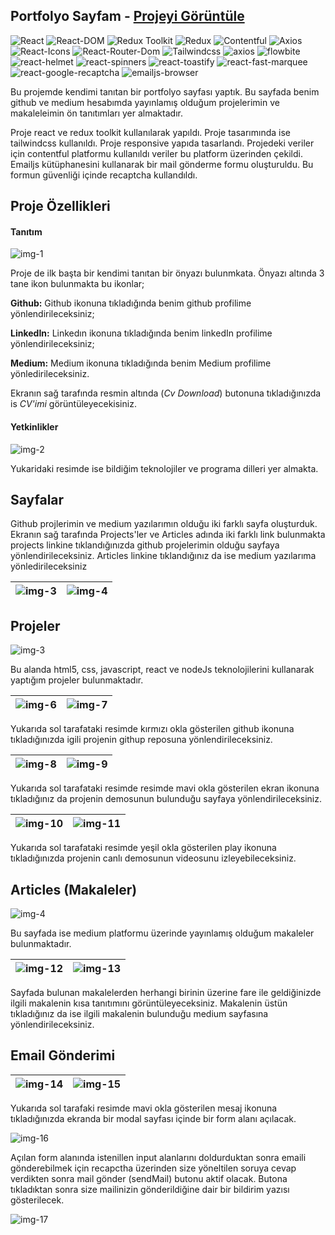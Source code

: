 ## Portfolyo Sayfam - [Projeyi Görüntüle](https://musasayar-portfolio.netlify.app/)

![React](https://img.shields.io/badge/React-18.2.0-blue)
![React-DOM](https://img.shields.io/badge/React--DOM-18.2.0-red)
![Redux Toolkit](https://img.shields.io/badge/Redux--Toolkit-2.0.1-purple)
![Redux](https://img.shields.io/badge/React--Redux-9.0.4-red)
![Contentful](https://img.shields.io/badge/Contentful-10.6.14-pink)
![Axios](https://img.shields.io/badge/Axios-1.6.0-yellow)
![React-Icons](https://img.shields.io/badge/React--Icons-4.11.0-green)
![React-Router-Dom](https://img.shields.io/badge/React--Router--Dom-6.18.0-orange)
![Tailwindcss](https://img.shields.io/badge/Tailwindcss-^3.4.0-blueviolet)
![axios](https://img.shields.io/badge/axios-1.6.0-lightgrey)
![flowbite](https://img.shields.io/badge/flowbite-2.0.0-yellowgreen)
![react-helmet](https://img.shields.io/badge/react--helmet-6.1.0-orange)
![react-spinners](https://img.shields.io/badge/react--spinners-0.13.8-lightblue)
![react-toastify](https://img.shields.io/badge/react--toastify-9.1.3-yellow)
![react-fast-marquee](https://img.shields.io/badge/react--fast--marquee-1.6.2-blue)
![react-google-recaptcha](https://img.shields.io/badge/react--google--recaptcha-3.1.0-cyan)
![emailjs-browser](https://img.shields.io/badge/emailjs--broweser-3.11.0-yellow)

Bu projemde kendimi tanıtan bir portfolyo sayfası yaptık. Bu sayfada benim github ve medium hesabımda yayınlamış olduğum projelerimin ve makaleleimin ön tanıtımları yer almaktadır.

Proje   react ve redux toolkit  kullanılarak yapıldı. Proje tasarımında ise tailwindcss kullanıldı. Proje responsive yapıda tasarlandı. Projedeki veriler için contentful platformu kullanıldı veriler bu platform üzerinden çekildi. Emailjs kütüphanesini kullanarak bir mail gönderme formu oluşturuldu. Bu formun güvenliği içinde recaptcha kullandıldı.

## Proje Özellikleri

#### Tanıtım

![img-1](src/images/1.jpg)

Proje de ilk başta  bir kendimi tanıtan bir önyazı bulunmkata. Önyazı altında 3 tane ikon bulunmakta bu ikonlar;

**Github:** Github ikonuna tıkladığında benim github profilime yönlendirileceksiniz;

**LinkedIn:** Linkedın ikonuna tıkladığında benim linkedIn profilime yönlendirileceksiniz;

**Medium:** Medium ikonuna tıkladığında benim Medium profilime yönledirileceksiniz.

Ekranın sağ tarafında resmin altında (_Cv Download_) butonuna tıkladığınızda  is _CV'imi_ görüntüleyecekisiniz.

#### Yetkinlikler

![img-2](src/images//2.jpg)

Yukaridaki resimde ise bildiğim teknolojiler ve programa dilleri yer almakta.

## Sayfalar

Github projlerimin ve medium yazılarımın olduğu iki farklı sayfa oluşturduk. Ekranın sağ tarafında Projects'ler ve Articles adında iki farklı link bulunmakta projects linkine tıklandığınızda github projelerimin olduğu sayfaya yönlendirileceksiniz. Articles linkine tıklandığınız da ise medium yazılarıma yönledirileceksiniz

| ![img-3](src/images/3.jpg) | ![img-4](src/images/4.jpg) |
| -------------------------- | -------------------------- |

## Projeler

![img-3](src/images/3.jpg)

Bu alanda html5, css, javascript, react ve nodeJs teknolojilerini kullanarak yaptığım projeler bulunmaktadır.

| ![img-6](src/images/6.jpg) | ![img-7](src/images/7.jpg) |
| -------------------------- | -------------------------- |

Yukarıda sol tarafataki resimde kırmızı okla gösterilen github ikonuna tıkladığınızda igili projenin githup reposuna yönlendirileceksiniz.

| ![img-8](src/images/8.jpg) | ![img-9](src/images/9.jpg) |
| -------------------------- | -------------------------- |

Yukarıda sol tarafataki resimde resimde mavi okla gösterilen ekran ikonuna tıkladığınız da projenin demosunun bulunduğu sayfaya yönlendirileceksiniz.

| ![img-10](src/images/10.jpg) | ![img-11](src/images/11.jpg) |
| ---------------------------- | ---------------------------- |

Yukarıda sol tarafataki resimde yeşil okla gösterilen play ikonuna tıkladığınızda projenin canlı demosunun videosunu izleyebileceksiniz.

## Articles (Makaleler)

![img-4](src/images/4.jpg)

Bu sayfada ise medium platformu üzerinde yayınlamış olduğum makaleler bulunmaktadır.

| ![img-12](src/images/12.jpg) | ![img-13](src/images/13.jpg) |
| ---------------------------- | ---------------------------- |

Sayfada bulunan makalelerden herhangi birinin üzerine fare ile geldiğinizde ilgili makalenin kısa tanıtımını görüntüleyeceksiniz. Makalenin üstün tıkladığınız da ise ilgili makalenin bulunduğu medium sayfasına yönlendirileceksiniz.

## Email Gönderimi

| ![img-14](src/images/14.jpg) | ![img-15](src/images/15.jpg) |
| ---------------------------- | ---------------------------- |

Yukarıda sol tarafaki resimde mavi okla gösterilen mesaj ikonuna tıkladığınızda ekranda bir modal sayfası içinde bir form alanı açılacak.

![img-16](src/images/16.jpg)

Açılan form alanında istenillen input  alanlarını doldurduktan sonra emaili gönderebilmek için recapctha üzerinden size yöneltilen soruya cevap verdikten sonra mail gönder (sendMail) butonu aktif olacak. Butona tıkladıktan sonra size mailinizin gönderildiğine dair bir bildirim yazısı gösterilecek.

![img-17](src/images/17.jpg)
